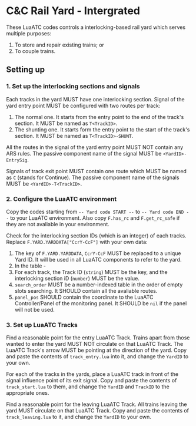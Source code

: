 # C&C Rail Yard - Intergrated

These LuaATC codes controls a interlocking-based rail yard which serves multiple purposes:

1. To store and repair existing trains; or
2. To couple trains.

## Setting up

### 1. Set up the interlocking sections and signals

Each tracks in the yard MUST have one interlocking section. Signal of the yard entry point MUST be configured with two routes per track:

1. The normal one. It starts from the entry point to the end of the track's section. It MUST be named as `T<TrackID>`.
2. The shunting one. It starts form the entry point to the start of the track's section. It MUST be named as `T<TrackID>-SHUNT`.

All the routes in the signal of the yard entry point MUST NOT contain any ARS rules. The passive component name of the signal MUST be `<YardID>-EntrySig`.

Signals of track exit point MUST contain one route which MUST be named as `C` (stands for Continue). The passive component name of the signals MUST be `<YardID>-T<TrackID>`.

### 2. Configure the LuaATC environment

Copy the codes starting from `-- Yard code START --` to `-- Yard code END --` to your LuaATC environment. Also copy `F.has_rc` and `F.get_rc_safe` if they are not avaliable in your environment.

Check for the interlocking section IDs (which is an integer) of each tracks. Replace `F.YARD.YARDDATA["CcrY-CcF"]` with your own data:

1. The key of `F.YARD.YARDDATA`, `CcrY-CcF` MUST be replaced to a unique Yard ID. It will be used in all LuaATC components to refer to the yard.
2. In the table -
  1. For each track, the Track ID (`string`) MUST be the key, and the interlocking section iD (`number`) MUST be the value.
  2. `search_order` MUST be a number-indexed table in the order of empty slots searching. It SHOULD contain all the avaliable routes.
  3. `panel_pos` SHOULD contain the coordinate to the LuaATC Controller/Panel of the monitoring panel. It SHOULD be `nil` if the panel will not be used.

### 3. Set up LuaATC Tracks

Find a reasonable point for the entry LuaATC Track. Trains apart from those wanted to enter the yard MUST NOT circulate on that LuaATC Track. The LuaATC Track's arrow MUST be pointing at the direction of the yard. Copy and paste the contents of `track_entry.lua` into it, and change the `YardID` to your own.

For each of the tracks in the yards, place a LuaATC track in front of the signal influence point of its exit signal. Copy and paste the contents of `track_start.lua` to them, and change the `YardID` and `TrackID` to the appropriate ones.

Find a reasonable point for the leaving LuaATC Track. All trains leaving the yard MUST circulate on that LuaATC Track. Copy and paste the contents of `track_leaving.lua` to it, and change the `YardID` to your own.
